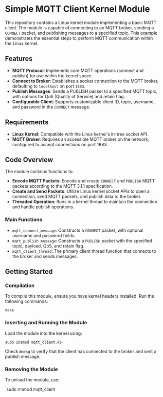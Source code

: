 # Simple MQTT Client Kernel Module

This repository contains a Linux kernel module implementing a basic MQTT client. The module is capable of connecting to an MQTT broker, sending a `CONNECT` packet, and publishing messages to a specified topic. This example demonstrates the essential steps to perform MQTT communication within the Linux kernel.

## Features

-   **MQTT Protocol**: Implements core MQTT operations (connect and publish) for use within the kernel space.
-   **Connect to Broker**: Establishes a socket connection to the MQTT broker, defaulting to `localhost` on port `1883`.
-   **Publish Messages**: Sends a PUBLISH packet to a specified MQTT topic, with options for QoS (Quality of Service) and retain flag.
-   **Configurable Client**: Supports customizable client ID, topic, username, and password in the `CONNECT` message.

## Requirements

-   **Linux Kernel**: Compatible with the Linux kernel's in-tree socket API.
-   **MQTT Broker**: Requires an accessible MQTT broker on the network, configured to accept connections on port 1883.

## Code Overview

The module contains functions to:

-   **Encode MQTT Packets**: Encode and create `CONNECT` and `PUBLISH` MQTT packets according to the MQTT 3.1.1 specification.
-   **Create and Send Packets**: Utilize Linux kernel socket APIs to open a connection, send MQTT packets, and publish data to the broker.
-   **Threaded Operation**: Runs in a kernel thread to maintain the connection and handle publish operations.

### Main Functions

-   `mqtt_connect_message`: Constructs a `CONNECT` packet, with optional username and password fields.
-   `mqtt_publish_message`: Constructs a `PUBLISH` packet with the specified topic, payload, QoS, and retain flag.
-   `mqtt_client_thread`: The primary client thread function that connects to the broker and sends messages.

## Getting Started

### Compilation

To compile this module, ensure you have kernel headers installed. Run the following commands:

`make` 

### Inserting and Running the Module

Load the module into the kernel using:

`sudo insmod mqtt_client.ko` 

Check `dmesg` to verify that the client has connected to the broker and sent a publish message.

### Removing the Module

To unload the module, use:

`sudo rmmod mqtt_client
